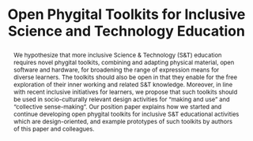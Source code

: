 ---
number: 62
title: "Open Phygital Toolkits for Inclusive Science and Technology Education"

author0_name: Rosella Gennari
author0_affiliation: Free University of Bozen-Bolzano

author1_name: Soufiane Krik
author1_affiliation: Free University of Bozen-Bolzano

author2_name: Alessandra Melonio
author2_affiliation: Ca' Foscari University of Venice

author3_name: Luisa Petti
author3_affiliation: Free University of Bozen-Bolzano


abstract: "We hypothesize that more inclusive Science & Technology (S&T) education requires novel phygital toolkits, combining and adapting physical material, open software and hardware, for broadening the range of expression means for diverse learners. The toolkits should also be open in that they enable for the free exploration of their inner working and related S&T knowledge. Moreover, in line with recent inclusive initiatives for learners, we propose that such toolkits should be used in socio-culturally relevant design activities for “making and use” and “collective sense-making”. Our position paper explains how we started and continue developing open phygital toolkits for inclusive S&T educational activities which are design-oriented, and example prototypes of such toolkits by authors of this paper and colleagues."

pdf: 
---